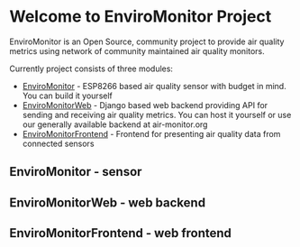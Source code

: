 # Welcome to EnviroMonitor Project

EnviroMonitor is an Open Source, community project to provide air quality metrics using network of community maintained air quality monitors. 

Currently project consists of three modules:

- [EnviroMonitor](https://github.com/EnviroMonitor/EnviroMonitor) - ESP8266 based air quality sensor with budget in mind. You can build it yourself
- [EnviroMonitorWeb](https://github.com/EnviroMonitor/EnviroMonitorWeb) - Django based web backend providing API for sending and receiving air quality metrics. You can host it yourself or use our generally available backend at air-monitor.org
- [EnviroMonitorFrontend](https://github.com/EnviroMonitor/EnviroMonitorFrontend) - Frontend for presenting air quality data from connected sensors

## EnviroMonitor - sensor

## EnviroMonitorWeb - web backend

## EnviroMonitorFrontend - web frontend
